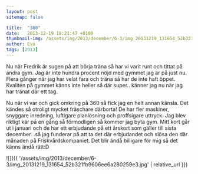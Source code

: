 ```yaml
---
layout: post
sitemap: false

title:  "360"
date:   2013-12-19 18:21:47 +0100
thumbnail-img: /assets/img/2013/december/6-3/img_20131219_131654_52b321fb9606ee6a280259e3.jpg
author: Eva
tags: [2013]
---
```


Nu när Fredrik är sugen på att börja träna så har vi varit runt och tittat på andra gym. Jag är inte hundra procent nöjd med gymmet jag är på just nu. Flera gånger när jag har velat fara och träna så har de inte haft öppet.  Kvalitén på gymmet känns inte heller så där super.. känner jag nu när jag har tränat där ett tag.

Nu när vi var och gick omkring på 360 så fick jag en helt annan känsla. Det kändes så otroligt mycket fräschare därborta! De har fler maskiner, snyggare inredning, luftigare planlösning och proffsigare uttryck.  Jag blev riktigt kär på en gång så förmodligen så kommer jag byta gym. Mitt kort går ut i januari och de har ett erbjudande på ett årskort som gäller till sista december. .så jag funderar på att ta det där erbjudandet och slösa den där månaden på Friskvårdskompaniet.  Det blir ändå billigare för mig så det känns ändå rätt:D

![]({{ '/assets/img/2013/december/6-3/img_20131219_131654_52b321fb9606ee6a280259e3.jpg'  | relative_url }})

